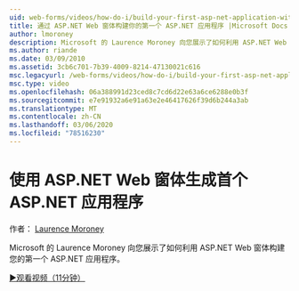 ```yaml
---
uid: web-forms/videos/how-do-i/build-your-first-asp-net-application-with-asp-net-web-forms
title: 通过 ASP.NET Web 窗体构建你的第一个 ASP.NET 应用程序 |Microsoft Docs
author: lmoroney
description: Microsoft 的 Laurence Moroney 向您展示了如何利用 ASP.NET Web 窗体构建您的第一个 ASP.NET 应用程序。
ms.author: riande
ms.date: 03/09/2010
ms.assetid: 3cb6c701-7b39-4009-8214-47130021c616
msc.legacyurl: /web-forms/videos/how-do-i/build-your-first-asp-net-application-with-asp-net-web-forms
msc.type: video
ms.openlocfilehash: 06a388991d23ced8c7cd6d22e63a6ce6288e0b3f
ms.sourcegitcommit: e7e91932a6e91a63e2e46417626f39d6b244a3ab
ms.translationtype: MT
ms.contentlocale: zh-CN
ms.lasthandoff: 03/06/2020
ms.locfileid: "78516230"
---
```

# <a name="build-your-first-aspnet-application-with-aspnet-web-forms"></a>使用 ASP.NET Web 窗体生成首个 ASP.NET 应用程序

作者： [Laurence Moroney](https://github.com/lmoroney)

Microsoft 的 Laurence Moroney 向您展示了如何利用 ASP.NET Web 窗体构建您的第一个 ASP.NET 应用程序。

[&#9654;观看视频（11分钟）](https://channel9.msdn.com/Blogs/ASP-NET-Site-Videos/build-your-first-asp-net-application-with-asp-net-web-forms)
